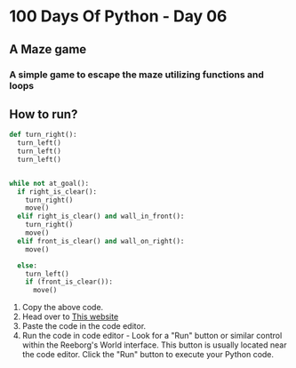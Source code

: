 # 100 Days Of Python - Day 06

## A Maze game

### A simple game to escape the maze utilizing functions and loops

## How to run?

```python
def turn_right():
  turn_left()
  turn_left()
  turn_left()


while not at_goal():
  if right_is_clear():
    turn_right()
    move()
  elif right_is_clear() and wall_in_front():
    turn_right()
    move()
  elif front_is_clear() and wall_on_right():
    move()

  else:
    turn_left()
    if (front_is_clear()):
      move()

```

1. Copy the above code.
2. Head over to [This website](https://reeborg.ca/reeborg.html?lang=en&mode=python&menu=worlds%2Fmenus%2Freeborg_intro_en.json&name=test&url=user_world%3Atest)
3. Paste the code in the code editor.
4. Run the code in code editor - Look for a "Run" button or similar control within the Reeborg's World interface. This button is usually located near the code editor. Click the "Run" button to execute your Python code.
